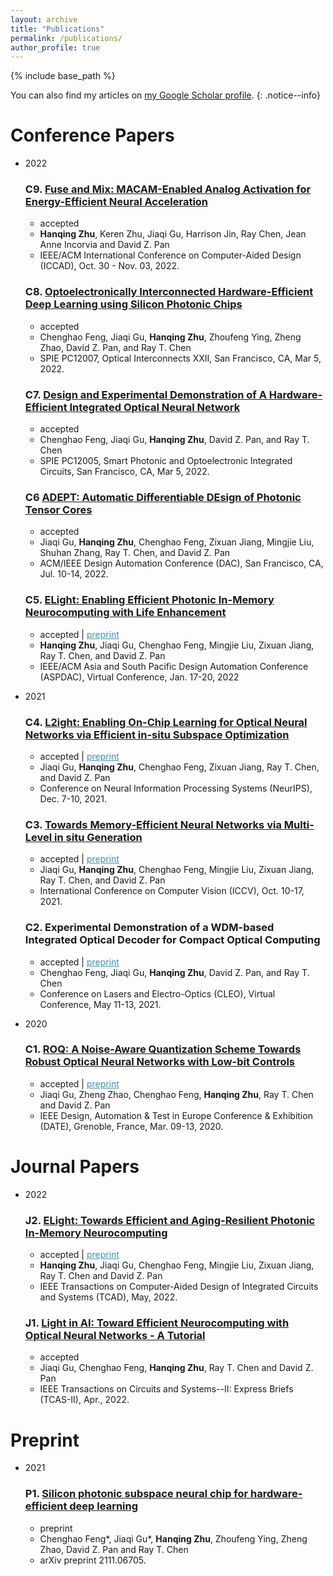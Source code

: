 ```yaml
---
layout: archive
title: "Publications"
permalink: /publications/
author_profile: true
---
```


{% include base_path %}

You can also find my articles on <a href="https://scholar.google.com/citations?user=myMcrNEAAAAJ">my Google Scholar profile</a>.
{: .notice--info}


Conference Papers
======
* 2022
  ### C9. [Fuse and Mix: MACAM-Enabled Analog Activation for Energy-Efficient Neural Acceleration](https://arxiv.org/abs/2208.08099)
    * accepted
    * **Hanqing Zhu**, Keren Zhu, Jiaqi Gu, Harrison Jin, Ray Chen, Jean Anne Incorvia and David Z. Pan
    * IEEE/ACM International Conference on Computer-Aided Design (ICCAD), Oct. 30 - Nov. 03, 2022.

  ### C8. [Optoelectronically Interconnected Hardware-Efficient Deep Learning using Silicon Photonic Chips](https://doi.org/10.1117/12.2616217)
   * accepted
   * Chenghao Feng, Jiaqi Gu, **Hanqing Zhu**, Zhoufeng Ying, Zheng Zhao, David Z. Pan, and Ray T. Chen
   * SPIE PC12007, Optical Interconnects XXII, San Francisco, CA, Mar 5, 2022. <br>

  ### C7. [Design and Experimental Demonstration of A Hardware-Efficient Integrated Optical Neural Network](https://doi.org/10.1117/12.2610255)
   * accepted
   * Chenghao Feng, Jiaqi Gu, **Hanqing Zhu**, David Z. Pan, and Ray T. Chen
   * SPIE PC12005, Smart Photonic and Optoelectronic Integrated Circuits, San Francisco, CA, Mar 5, 2022. <br>

  ### C6 [ADEPT: Automatic Differentiable DEsign of Photonic Tensor Cores](https://arxiv.org/abs/2112.08703)
   * accepted
   * Jiaqi Gu, **Hanqing Zhu**, Chenghao Feng, Zixuan Jiang, Mingjie Liu, Shuhan Zhang, Ray T. Chen, and David  Z. Pan
   * ACM/IEEE Design Automation Conference (DAC), San Francisco, CA, Jul. 10-14, 2022. <br>

  ### C5. [ELight: Enabling Efficient Photonic In-Memory Neurocomputing with Life Enhancement](https://ieeexplore.ieee.org/document/9712497)
   * accepted \| <a href="/files/papers/ONN_ASPDAC2022_Zhu.pdf" style="color:#3793ae">preprint</a>
   * **Hanqing Zhu**, Jiaqi Gu, Chenghao Feng, Mingjie Liu, Zixuan Jiang, Ray T. Chen, and David  Z. Pan
   * IEEE/ACM Asia and South Pacific Design Automation Conference (ASPDAC), Virtual Conference, Jan. 17-20, 2022 <br>

* 2021
  
  ### C4. [L2ight: Enabling On-Chip Learning for Optical Neural Networks via Efficient in-situ Subspace Optimization](https://arxiv.org/abs/2110.14807)
   * accepted \| <a href="/files/papers/ML_Neurips2021_Gu.pdf" style="color:#3793ae">preprint</a>
   * Jiaqi Gu, **Hanqing Zhu**, Chenghao Feng, Zixuan Jiang, Ray T. Chen, and David  Z. Pan
   * Conference on Neural Information Processing Systems (NeurIPS), Dec. 7-10, 2021. <br>
  
  ### C3. [Towards Memory-Efficient Neural Networks via Multi-Level in situ Generation](https://arxiv.org/abs/2108.11430)
   * accepted \| <a href="/files/papers/ML_ICCV2021_Gu.pdf" style="color:#3793ae">preprint</a>
   * Jiaqi Gu, **Hanqing Zhu**, Chenghao Feng, Mingjie Liu, Zixuan Jiang, Ray T. Chen, and David  Z. Pan
   * International Conference on Computer Vision (ICCV), Oct. 10-17, 2021. <br>

  ### C2. Experimental Demonstration of a WDM-based Integrated Optical Decoder for Compact Optical Computing
   * accepted \| <a href="/files/papers/ONN_CLEO2021_Gu.pdf" style="color:#3793ae">preprint</a>
   * Chenghao Feng, Jiaqi Gu, **Hanqing Zhu**, David  Z. Pan, and Ray T. Chen
   * Conference on Lasers and Electro-Optics (CLEO), Virtual Conference, May 11-13, 2021. <br>

* 2020
  ### C1. [ROQ: A Noise-Aware Quantization Scheme Towards Robust Optical Neural Networks with Low-bit Controls](https://doi.org/10.23919/DATE48585.2020.9116521)
     * accepted \| <a href="/files/papers/ONN_DATE2020_Gu.pdf" style="color:#3793ae">preprint</a>
     * Jiaqi Gu, Zheng Zhao, Chenghao Feng, **Hanqing Zhu**, Ray T. Chen and David Z. Pan
     * IEEE Design, Automation & Test in Europe Conference & Exhibition (DATE), Grenoble, France, Mar. 09-13, 2020.<br>

Journal Papers
======
* 2022
  ### J2. [ELight: Towards Efficient and Aging-Resilient Photonic In-Memory Neurocomputing](https://ieeexplore.ieee.org/document/9794694)
   * accepted \| <a href="/files/papers/ONN_TCAD2022_Zhu.pdf" style="color:#3793ae">preprint</a>
   * **Hanqing Zhu**, Jiaqi Gu, Chenghao Feng, Mingjie Liu, Zixuan Jiang, Ray T. Chen and David Z. Pan
   * IEEE Transactions on Computer-Aided Design of Integrated Circuits and Systems (TCAD), May, 2022. <br>
   
  ### J1. [Light in AI: Toward Efficient Neurocomputing with Optical Neural Networks - A Tutorial](https://doi.org/10.1109/TCSII.2022.3171170)
   * accepted
   * Jiaqi Gu, Chenghao Feng, **Hanqing Zhu**, Ray T. Chen and David Z. Pan
   * IEEE Transactions on Circuits and Systems--II: Express Briefs (TCAS-II), Apr., 2022. <br>

Preprint
======
* 2021
  ### P1. [Silicon photonic subspace neural chip for hardware-efficient deep learning](https://arxiv.org/abs/2111.06705)
   * preprint
   * Chenghao Feng*, Jiaqi Gu*, **Hanqing Zhu**, Zhoufeng Ying, Zheng Zhao, David Z. Pan and Ray T. Chen
   * arXiv preprint 2111.06705. <br>
